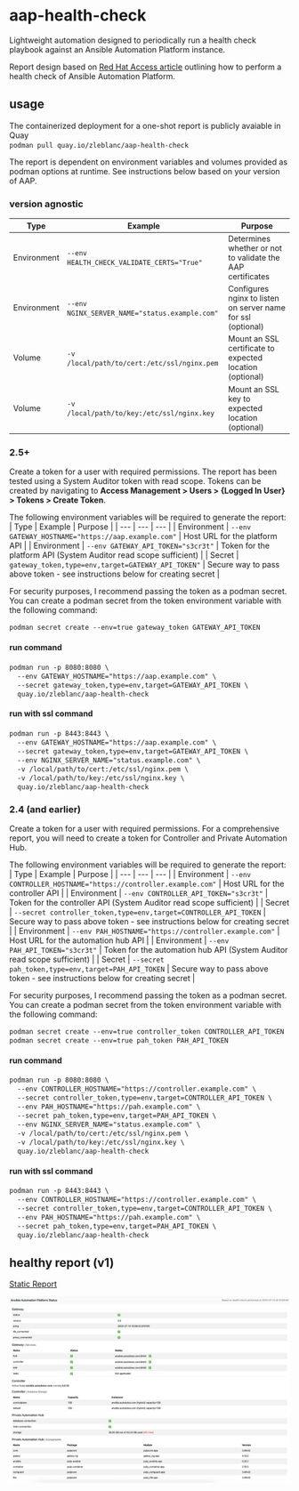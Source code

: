 # aap-health-check

Lightweight automation designed to periodically run a health check playbook against an Ansible Automation Platform instance.

Report design based on [Red Hat Access article](https://access.redhat.com/solutions/7113839) outlining how to perform a health check of Ansible Automation Platform.

## usage

The containerized deployment for a one-shot report is publicly avaiable in Quay<br>
`podman pull quay.io/zleblanc/aap-health-check`

The report is dependent on environment variables and volumes provided as podman options at runtime. See instructions below based on your version of AAP.

### version agnostic

| Type | Example | Purpose |
| --- | --- | --- |
| Environment | `--env HEALTH_CHECK_VALIDATE_CERTS="True"` | Determines whether or not to validate the AAP certificates |
| Environment | `--env NGINX_SERVER_NAME="status.example.com"` | Configures nginx to listen on server name for ssl (optional) |
| Volume | `-v /local/path/to/cert:/etc/ssl/nginx.pem` | Mount an SSL certificate to expected location (optional) |
| Volume | `-v /local/path/to/key:/etc/ssl/nginx.key` | Mount an SSL key to expected location (optional) |

### 2.5+

Create a token for a user with required permissions. The report has been tested using a System Auditor token with read scope. Tokens can be created by navigating to **Access Management > Users > {Logged In User} > Tokens > Create Token**.

The following environment variables will be required to generate the report:
| Type | Example | Purpose |
| --- | --- | --- |
| Environment | `--env GATEWAY_HOSTNAME="https://aap.example.com"` | Host URL for the platform API |
| Environment | `--env GATEWAY_API_TOKEN="s3cr3t"` | Token for the platform API (System Auditor read scope sufficient) |
| Secret | `gateway_token,type=env,target=GATEWAY_API_TOKEN"` | Secure way to pass above token - see instructions below for creating secret |

For security purposes, I recommend passing the token as a podman secret. You can create a podman secret from the token environment variable with the following command:<br>
```
podman secret create --env=true gateway_token GATEWAY_API_TOKEN
```

#### run command

```
podman run -p 8080:8080 \
  --env GATEWAY_HOSTNAME="https://aap.example.com" \
  --secret gateway_token,type=env,target=GATEWAY_API_TOKEN \
  quay.io/zleblanc/aap-health-check
```

#### run with ssl command

```
podman run -p 8443:8443 \
  --env GATEWAY_HOSTNAME="https://aap.example.com" \
  --secret gateway_token,type=env,target=GATEWAY_API_TOKEN \
  --env NGINX_SERVER_NAME="status.example.com" \
  -v /local/path/to/cert:/etc/ssl/nginx.pem \
  -v /local/path/to/key:/etc/ssl/nginx.key \
  quay.io/zleblanc/aap-health-check
```

### 2.4 (and earlier)

Create a token for a user with required permissions. For a comprehensive report, you will need to create a token for Controller and Private Automation Hub.

The following environment variables will be required to generate the report:
| Type | Example | Purpose |
| --- | --- | --- |
| Environment | `--env CONTROLLER_HOSTNAME="https://controller.example.com"` | Host URL for the controller API |
| Environment | `--env CONTROLLER_API_TOKEN="s3cr3t"` | Token for the controller API (System Auditor read scope sufficient) |
| Secret | `--secret controller_token,type=env,target=CONTROLLER_API_TOKEN` | Secure way to pass above token - see instructions below for creating secret |
| Environment | `--env PAH_HOSTNAME="https://controller.example.com"` | Host URL for the automation hub API |
| Environment | `--env PAH_API_TOKEN="s3cr3t"` | Token for the automation hub API (System Auditor read scope sufficient) |
| Secret | `--secret pah_token,type=env,target=PAH_API_TOKEN` | Secure way to pass above token - see instructions below for creating secret |

For security purposes, I recommend passing the token as a podman secret. You can create a podman secret from the token environment variable with the following command:<br>
```
podman secret create --env=true controller_token CONTROLLER_API_TOKEN
podman secret create --env=true pah_token PAH_API_TOKEN
```

#### run command

```
podman run -p 8080:8080 \
  --env CONTROLLER_HOSTNAME="https://controller.example.com" \
  --secret controller_token,type=env,target=CONTROLLER_API_TOKEN \
  --env PAH_HOSTNAME="https://pah.example.com" \
  --secret pah_token,type=env,target=PAH_API_TOKEN \
  --env NGINX_SERVER_NAME="status.example.com" \
  -v /local/path/to/cert:/etc/ssl/nginx.pem \
  -v /local/path/to/key:/etc/ssl/nginx.key \
  quay.io/zleblanc/aap-health-check
```

#### run with ssl command

```
podman run -p 8443:8443 \
  --env CONTROLLER_HOSTNAME="https://controller.example.com" \
  --secret controller_token,type=env,target=CONTROLLER_API_TOKEN \
  --env PAH_HOSTNAME="https://pah.example.com" \
  --secret pah_token,type=env,target=PAH_API_TOKEN \
  quay.io/zleblanc/aap-health-check
```

## healthy report (v1)

[Static Report](https://reports.autodotes.com/misc/aap_health_check.html)

![Healthy AAP Report](./.attachments/health_check_report_v1.png)